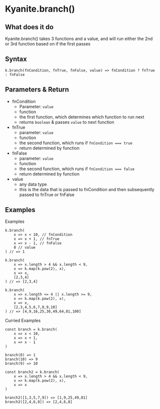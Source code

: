 
# Kyanite.branch()

  

## What does it do

Kyanite.branch() takes 3 functions and a value, and will run either the 2nd or 3rd function based on if the first passes

  

## Syntax

    k.branch(fnCondition, fnTrue, fnFalse, value) => fnCondition ? fnTrue : fnFalse

  

## Parameters & Return

- fnCondition
	- Parameter: `value`
	- function
	- the first function, which determines which function to run next
	- returns `boolean` & passes `value` to next function
- fnTrue
	- parameter: `value`
	- function
	- the second function, which runs if `fnCondition === true`
	- return determined by function
-  fnFalse
	- parameter: `value`
	- function
	- the second function, which runs if `fnCondition === false`
	- return determined by function
- value
	- any data type
	- this is the data that is passed to fnCondition and then subsequently passed to fnTrue or fnFalse

## Examples

Examples

    k.branch(
	    x => x < 10, // fnCondition
	    x => x + 1, // fnTrue
	    x => x - 1, // fnFalse
	    0 // value
    ) // => 1
    
    k.branch(
	    x => x.length > 4 && x.length < 9,
	    x => k.map(k.pow(2), x),
	    x => x,
	    [2,3,4]
    ) // => [2,3,4]

    k.branch(
	    x => x.length <= 4 || x.length >= 9,
	    x => k.map(k.pow(2), x),
	    x => x,
	    [2,3,4,5,6,7,8,9,10]
    ) // => [4,9,16,25,36,49,64,81,100]

  
Curried Examples

    const branch = k.branch(
	    x => x < 10, 
	    x => x + 1, 
	    x => x - 1
    ) 
    
    branch(0) => 1
    branch(10) => 9
    branch(9) => 10
    
    const branch2 = k.branch(
	    x => x.length > 4 && x.length < 9,
	    x => k.map(k.pow(2), x),
	    x => x
    ) 
    
    branch2([1,3,5,7,9]) => [1,9,25,49,81]
    branch2([2,4,6,8]) => [2,4,6,8]
